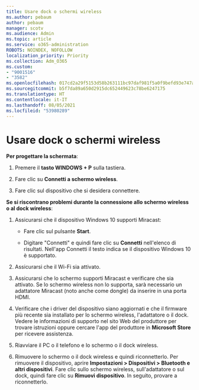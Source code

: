 ```yaml
---
title: Usare dock o schermi wireless
ms.author: pebaum
author: pebaum
manager: scotv
ms.audience: Admin
ms.topic: article
ms.service: o365-administration
ROBOTS: NOINDEX, NOFOLLOW
localization_priority: Priority
ms.collection: Adm_O365
ms.custom:
- "9001516"
- "3582"
ms.openlocfilehash: 017cd2a29f5153d58b263111bc97daf981f5a0f9befd93e747a06c7e22f01cd7
ms.sourcegitcommit: b5f7da89a650d2915dc652449623c78be6247175
ms.translationtype: HT
ms.contentlocale: it-IT
ms.lasthandoff: 08/05/2021
ms.locfileid: "53980289"
---
```

# <a name="use-wireless-displays-or-docks"></a>Usare dock o schermi wireless

**Per progettare la schermata**:

1. Premere il **tasto WINDOWS + P** sulla tastiera.

2. Fare clic su **Connetti a schermo wireless**.

3. Fare clic sul dispositivo che si desidera connettere.

**Se si riscontrano problemi durante la connessione allo schermo wireless o al dock wireless**:

1. Assicurarsi che il dispositivo Windows 10 supporti Miracast: 

    - Fare clic sul pulsante **Start**.
    
    - Digitare "Connetti" e quindi fare clic su **Connetti** nell'elenco di risultati. Nell'app Connetti il testo indica se il dispositivo Windows 10 è supportato. 

2. Assicurarsi che il Wi-Fi sia attivato. 

3. Assicurarsi che lo schermo supporti Miracast e verificare che sia attivato. Se lo schermo wireless non lo supporta, sarà necessario un adattatore Miracast (noto anche come dongle) da inserire in una porta HDMI.

4. Verificare che i driver del dispositivo siano aggiornati e che il firmware più recente sia installato per lo schermo wireless, l'adattatore o il dock. Vedere le informazioni di supporto nel sito Web del produttore per trovare istruzioni oppure cercare l'app del produttore in **Microsoft Store** per ricevere assistenza.

5. Riavviare il PC o il telefono e lo schermo o il dock wireless.

6. Rimuovere lo schermo o il dock wireless e quindi riconnetterlo. Per rimuovere il dispositivo, aprire **Impostazioni > Dispositivi > Bluetooth e altri dispositivi**. Fare clic sullo schermo wireless, sull'adattatore o sul dock, quindi fare clic su **Rimuovi dispositivo**. In seguito, provare a riconnetterlo.
